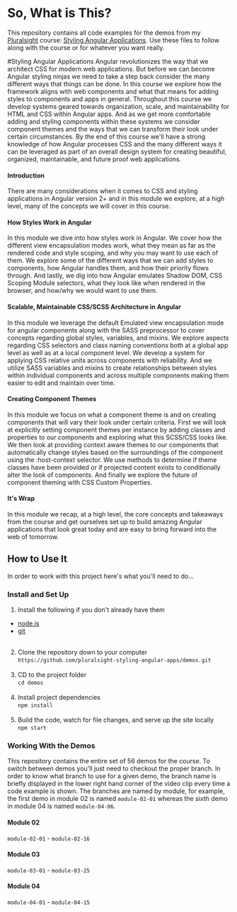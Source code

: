# So, What is This?
This repository contains all code examples for the demos from my [Pluralsight](https://www.Pluralsight.com "Pluralsight") course: [Styling Angular Applications](https://www.pluralsight.com/courses/styling-angular-applications). Use these files to follow along with the course or for whatever you want really.

#Styling Angular Applications
Angular revolutionizes the way that we architect CSS for modern web applications. But before we can become Angular styling ninjas we need to take a step back consider the many different ways that things can be done. In this course we explore how the framework aligns with web components and what that means for adding styles to components and apps in general. Throughout this course we develop systems geared towards organization, scale, and maintainability for HTML and CSS within Angular apps. And as we get more comfortable adding and styling components within these systems we consider component themes and the ways that we can transform their look under certain circumstances. By the end of this course we'll have a strong knowledge of how Angular processes CSS and the many different ways it can be leveraged as part of an overall design system for creating beautiful, organized, maintainable, and future proof web applications.

#### Introduction
There are many considerations when it comes to CSS and styling applications in Angular version 2+ and in this module we explore, at a high level, many of the concepts we will cover in this course.

#### How Styles Work in Angular
In this module we dive into how styles work in Angular. We cover how the different view encapsulation modes work, what they mean as far as the rendered code and style scoping, and why you may want to use each of them. We explore some of the different ways that we can add styles to components, how Angular handles them, and how their priority flows through. And lastly, we dig into how Angular emulates Shadow DOM, CSS Scoping Module selectors, what they look like when rendered in the browser, and how/why we would want to use them.

#### Scalable, Maintainable CSS/SCSS Architecture in Angular
In this module we leverage the default Emulated view encapsulation mode for angular components along with the SASS preprocessor to cover concepts regarding global styles, variables, and mixins.  We explore aspects regarding CSS selectors and class naming conventions both at a global app level as well as at a local component level. We develop a system for applying CSS relative units across components with reliability. And we utilize SASS variables and mixins to create relationships between styles within individual components and across multiple components making them easier to edit and maintain over time.

#### Creating Component Themes
In this module we focus on what a component theme is and on creating components that will vary their look under certain criteria. First we will look at explicitly setting component themes per instance by adding classes and properties to our components and exploring what this SCSS/CSS looks like. We then look at providing context aware themes to our components that automatically change styles based on the surroundings of the component using the :host-context selector. We use methods to determine if theme classes have been provided or if projected content exists to conditionally alter the look of components. And finally we explore the future of component theming with CSS Custom Properties.

#### It's Wrap
In this module we recap, at a high level, the core concepts and takeaways from the course and get ourselves set up to build amazing Angular applications that look great today and are easy to bring forward into the web of tomorrow.
## How to Use It
In order to work with this project here's what you'll need to do...

### Install and Set Up
1. Install the following if you don't already have them
  * [node.js](https://nodejs.org/en/ "Node.js")
  * [git](https://git-scm.com/ "Git")<br /><br />
2. Clone the repository down to your computer<br />`https://github.com/pluralsight-styling-angular-apps/demos.git`<br /><br />
3. CD to the project folder<br />`cd demos`<br /><br />
4. Install project dependencies<br />`npm install`<br /><br />
5. Build the code, watch for file changes, and serve up the site locally<br />`npm start`

### Working With the Demos
This repository contains the entire set of 56 demos for the course. To switch between demos you'll just need to checkout the proper branch. In order to know what branch to use for a given demo, the branch name is briefly displayed in the lower right hand corner of the video clip every time a code example is shown. The branches are named by module, for example, the first demo in module 02 is named `module-02-01` whereas the sixth demo in module 04 is named `module-04-06`.

#### Module 02
`module-02-01` - `module-02-16`

#### Module 03
`module-03-01` - `module-03-25`

#### Module 04
`module-04-01` - `module-04-15`
